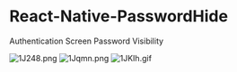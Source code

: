 # React-Native-PasswordHide
Authentication Screen Password Visibility

![1J248.png](https://i.imgyukle.com/2019/01/04/1J248.png)
![1Jqmn.png](https://i.imgyukle.com/2019/01/04/1Jqmn.png)
![1JKIh.gif](https://i.imgyukle.com/2019/01/04/1JKIh.gif)
